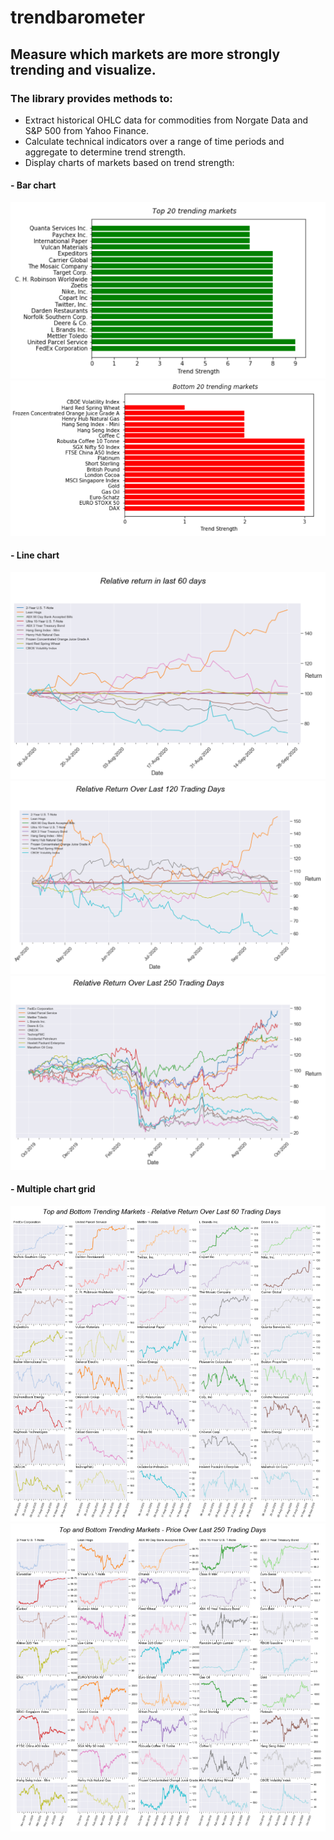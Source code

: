 # trendbarometer
## Measure which markets are more strongly trending and visualize. 

### The library provides methods to:
  - Extract historical OHLC data for commodities from Norgate Data and S&P 500 from Yahoo Finance.
  - Calculate technical indicators over a range of time periods and aggregate to determine trend strength. 
  - Display charts of markets based on trend strength:

####	- Bar chart
![stock_bar_top](images/stock_bar_top.png)
![comm_bar_bottom](images/comm_bar_bottom.png)

####	- Line chart
![stock_60d_line](images/stock_60d_line.png)
![comm_120d_line](images/comm_120d_line.png)
![stock_250d_line](images/stock_250d_line.png)

####    - Multiple chart grid
![stock_mkt_return_60d](images/stock_mkt_return_60d.png)
![comm_mkt_price_250](images/comm_mkt_price_250.png)  